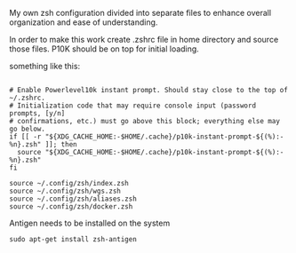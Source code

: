 My own zsh configuration divided into separate files to enhance overall organization and ease of understanding.

In order to make this work create .zshrc file in home directory and source those files. P10K should be on top for initial loading.

something like this:

```

# Enable Powerlevel10k instant prompt. Should stay close to the top of ~/.zshrc.
# Initialization code that may require console input (password prompts, [y/n]
# confirmations, etc.) must go above this block; everything else may go below.
if [[ -r "${XDG_CACHE_HOME:-$HOME/.cache}/p10k-instant-prompt-${(%):-%n}.zsh" ]]; then
  source "${XDG_CACHE_HOME:-$HOME/.cache}/p10k-instant-prompt-${(%):-%n}.zsh"
fi

source ~/.config/zsh/index.zsh
source ~/.config/zsh/wgs.zsh
source ~/.config/zsh/aliases.zsh
source ~/.config/zsh/docker.zsh

```

Antigen needs to be installed on the system
```
sudo apt-get install zsh-antigen

```


